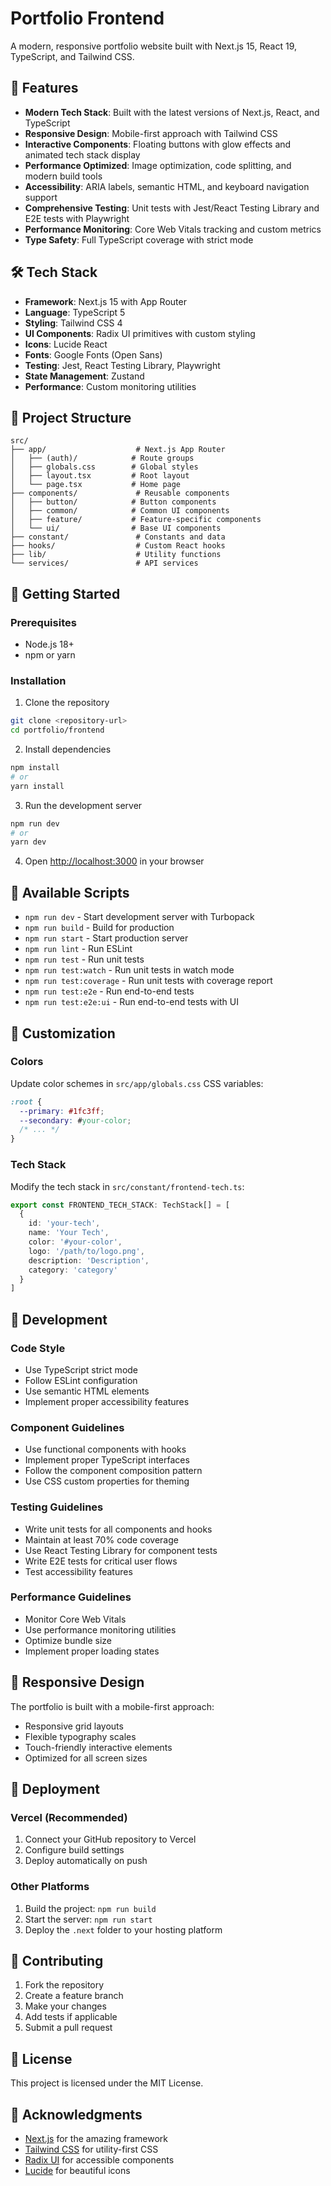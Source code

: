 # Portfolio Frontend

A modern, responsive portfolio website built with Next.js 15, React 19, TypeScript, and Tailwind CSS.

## 🚀 Features

- **Modern Tech Stack**: Built with the latest versions of Next.js, React, and TypeScript
- **Responsive Design**: Mobile-first approach with Tailwind CSS
- **Interactive Components**: Floating buttons with glow effects and animated tech stack display
- **Performance Optimized**: Image optimization, code splitting, and modern build tools
- **Accessibility**: ARIA labels, semantic HTML, and keyboard navigation support
- **Comprehensive Testing**: Unit tests with Jest/React Testing Library and E2E tests with Playwright
- **Performance Monitoring**: Core Web Vitals tracking and custom metrics
- **Type Safety**: Full TypeScript coverage with strict mode

## 🛠️ Tech Stack

- **Framework**: Next.js 15 with App Router
- **Language**: TypeScript 5
- **Styling**: Tailwind CSS 4
- **UI Components**: Radix UI primitives with custom styling
- **Icons**: Lucide React
- **Fonts**: Google Fonts (Open Sans)
- **Testing**: Jest, React Testing Library, Playwright
- **State Management**: Zustand
- **Performance**: Custom monitoring utilities

## 📁 Project Structure

```
src/
├── app/                    # Next.js App Router
│   ├── (auth)/            # Route groups
│   ├── globals.css        # Global styles
│   ├── layout.tsx         # Root layout
│   └── page.tsx           # Home page
├── components/             # Reusable components
│   ├── button/            # Button components
│   ├── common/            # Common UI components
│   ├── feature/           # Feature-specific components
│   └── ui/                # Base UI components
├── constant/               # Constants and data
├── hooks/                  # Custom React hooks
├── lib/                    # Utility functions
└── services/               # API services
```

## 🚀 Getting Started

### Prerequisites

- Node.js 18+ 
- npm or yarn

### Installation

1. Clone the repository
```bash
git clone <repository-url>
cd portfolio/frontend
```

2. Install dependencies
```bash
npm install
# or
yarn install
```

3. Run the development server
```bash
npm run dev
# or
yarn dev
```

4. Open [http://localhost:3000](http://localhost:3000) in your browser

## 📝 Available Scripts

- `npm run dev` - Start development server with Turbopack
- `npm run build` - Build for production
- `npm run start` - Start production server
- `npm run lint` - Run ESLint
- `npm run test` - Run unit tests
- `npm run test:watch` - Run unit tests in watch mode
- `npm run test:coverage` - Run unit tests with coverage report
- `npm run test:e2e` - Run end-to-end tests
- `npm run test:e2e:ui` - Run end-to-end tests with UI

## 🎨 Customization

### Colors
Update color schemes in `src/app/globals.css` CSS variables:

```css
:root {
  --primary: #1fc3ff;
  --secondary: #your-color;
  /* ... */
}
```

### Tech Stack
Modify the tech stack in `src/constant/frontend-tech.ts`:

```typescript
export const FRONTEND_TECH_STACK: TechStack[] = [
  {
    id: 'your-tech',
    name: 'Your Tech',
    color: '#your-color',
    logo: '/path/to/logo.png',
    description: 'Description',
    category: 'category'
  }
]
```

## 🔧 Development

### Code Style
- Use TypeScript strict mode
- Follow ESLint configuration
- Use semantic HTML elements
- Implement proper accessibility features

### Component Guidelines
- Use functional components with hooks
- Implement proper TypeScript interfaces
- Follow the component composition pattern
- Use CSS custom properties for theming

### Testing Guidelines
- Write unit tests for all components and hooks
- Maintain at least 70% code coverage
- Use React Testing Library for component tests
- Write E2E tests for critical user flows
- Test accessibility features

### Performance Guidelines
- Monitor Core Web Vitals
- Use performance monitoring utilities
- Optimize bundle size
- Implement proper loading states

## 📱 Responsive Design

The portfolio is built with a mobile-first approach:
- Responsive grid layouts
- Flexible typography scales
- Touch-friendly interactive elements
- Optimized for all screen sizes

## 🚀 Deployment

### Vercel (Recommended)
1. Connect your GitHub repository to Vercel
2. Configure build settings
3. Deploy automatically on push

### Other Platforms
1. Build the project: `npm run build`
2. Start the server: `npm run start`
3. Deploy the `.next` folder to your hosting platform

## 🤝 Contributing

1. Fork the repository
2. Create a feature branch
3. Make your changes
4. Add tests if applicable
5. Submit a pull request

## 📄 License

This project is licensed under the MIT License.

## 🙏 Acknowledgments

- [Next.js](https://nextjs.org/) for the amazing framework
- [Tailwind CSS](https://tailwindcss.com/) for utility-first CSS
- [Radix UI](https://www.radix-ui.com/) for accessible components
- [Lucide](https://lucide.dev/) for beautiful icons
